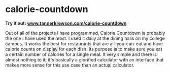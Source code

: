 # calorie-countdown

**Try it out: www.tannerkrewson.com/calorie-countdown**

Out of all of the projects I have programmed, Calorie Countdown is probably the one I have used the most. I used it daily at the dining halls on my college campus. It works the best for restaurants that are all-you-can-eat and have calorie counts on display for each dish. Its purpose is to make sure you eat a certain number of calories for a single meal. It very simple and there is almost nothing to it; it's basically a glorified calculator with an interface that makes more sense for this use case than an
actual calculator.
